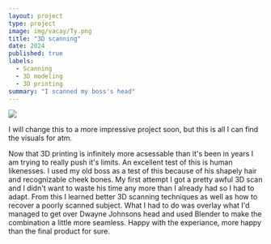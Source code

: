 ```yaml
---
layout: project
type: project
image: img/vacay/Ty.png
title: "3D scanning"
date: 2024
published: true
labels:
  - Scanning
  - 3D modeling
  - 3D printing
summary: "I scanned my boss's head"
---
```


<img class="img-fluid" src="../img/vacay/Ty.png">

I will change this to a more impressive project soon, but this is all I can find the visuals for atm.

Now that 3D printing is infinitely more acsessable than it's been in years I am trying to really push it's limits. An excellent test of this is human likenesses. I used my old boss as a test of this because of his shapely hair and recognizable cheek bones. My first attempt I got a pretty awful 3D scan and I didn't want to waste his time any more than I already had so I had to adapt. From this I learned better 3D scanning techniques as well as how to recover a poorly scanned subject. What I had to do was overlay what I'd managed to get over Dwayne Johnsons head and used Blender to make the combination a little more seamless. Happy with the experiance, more happy than the final product for sure.
